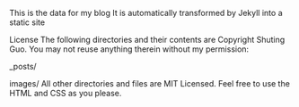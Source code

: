 This is the data for my blog
It is automatically transformed by Jekyll into a static site

License
The following directories and their contents are Copyright Shuting Guo. You may not reuse anything therein without my permission:

_posts/

images/
All other directories and files are MIT Licensed. Feel free to use the HTML and CSS as you please.

